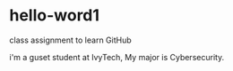 # hello-word1
class assignment to learn GitHub

i'm a guset student at IvyTech, My major is Cybersecurity. 

